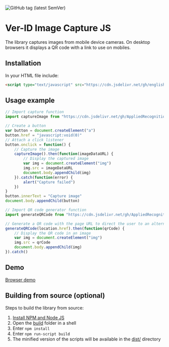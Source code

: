 ![GitHub tag (latest SemVer)](https://img.shields.io/github/v/tag/AppliedRecognition/Ver-ID-Image-Capture-JS?label=Latest%20release&sort=semver)

# Ver-ID Image Capture JS

The library captures images from mobile device cameras. On desktop browsers it displays a QR code with a link to use on mobiles.

## Installation

In your HTML file include:

```html
<script type="text/javascript" src="https://cdn.jsdelivr.net/gh/englishextra/qrjs2@0.1.7/js/qrjs2.min.js"></script>
```

## Usage example

```javascript
// Import capture function
import captureImage from "https://cdn.jsdelivr.net/gh/AppliedRecognition/Ver-ID-Image-Capture-JS@3.0.0/dist/imageCapture.min.js"

// Create a button
var button = document.createElement("a")
button.href = "javascript:void(0)"
// Attach a click listener
button.onclick = function() {
    // Capture the image
    captureImage().then(function(imageDataURL) {
        // Display the captured image
        var img = document.createElement("img")
        img.src = imageDataURL
        document.body.appendChild(img)
    }).catch(function(error) {
        alert("Capture failed")
    })
}
button.innerText = "Capture image"
document.body.appendChild(button)

// Import QR code generator function
import generateQRCode from "https://cdn.jsdelivr.net/gh/AppliedRecognition/Ver-ID-Image-Capture-JS@3.0.0/dist/qtCodeGenerator.min.js"

// Generate a QR code with the page URL to direct the user to an alternative device
generateQRCode(location.href).then(function(qrCode) {
    // Display the QR code in an image
    var img = document.createElement("img")
    img.src = qrCode
    document.body.appendChild(img)
}).catch()
```

## Demo
[Browser demo](https://appliedrecognition.github.io/Ver-ID-Image-Capture-JS/sample.html)

## Building from source (optional)

Steps to build the library from source:

1. [Install NPM and Node JS](https://www.npmjs.com/get-npm)
2. Open the [build](./build) folder in a shell
3. Enter `npm install`
4. Enter `npm run-script build`
5. The minified version of the scripts will be available in the [dist/](./dist/) directory
